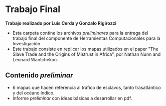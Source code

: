 # Trabajo Final
**Trabajo realizado por Luis Cerda y Gonzalo Rigirozzi**
* Esta carpeta contine los archivos *preliminares* para la entrega del trabajo final del componente de Herramientas Computacionales para la Investigación.
* Este trabajo consiste en replicar los mapas utilizados en el paper "The Slave Trade and the Origins of Mistrust in Africa", por Nathan Nunn and Leonard Wantchekon.


## Contenido *preliminar*

* 6 mapas que hacen referencia al tráfico de esclavos, tanto trasatlántico y del océano índico.
* Informe *preliminar* con ideas básicas a desarrollar en pdf.

